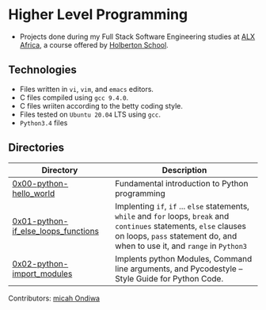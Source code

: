 # Higher Level Programming

- Projects done during my Full Stack Software Engineering studies at [ALX Africa](https://www.alxafrica.com/software-engineering-2022/), a course offered by [Holberton School](https://www.holbertonschool.com/).

## Technologies

- Files written in ```vi```, ```vim```, and ```emacs``` editors. 
- C files compiled using ```gcc 9.4.0```.
- C files wriiten according to the betty coding style. 
- Files tested on ```Ubuntu 20.04``` LTS using ```gcc```.
- ```Python3.4``` files 

## Directories 

| Directory  | Description |
| ---  | --- |
|[0x00-python-hello_world](0x00-python-hello_world) |Fundamental introduction to Python programming|
|[0x01-python-if_else_loops_functions](0x01-python-if_else_loops_functions)|Implenting ```if```, ```if``` ... ```else``` statements, ```while``` and ```for``` loops, ```break``` and ```continues``` statements, ```else```  clauses on loops, ```pass``` statement do, and when to use it, and ```range``` in ```Python3```|
|[0x02-python-import_modules](0x02-python-import_modules)|Implents python Modules, Command line arguments, and Pycodestyle – Style Guide for Python Code.|

Contributors: [micah Ondiwa](github.com/micahondiwa)
